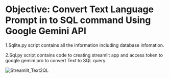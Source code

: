 # Objective: Convert Text Language Prompt in to SQL command Using Google Gemini API


1.Sqlite.py script contains all the information including database infomation.

2.Sql.py script contains code to creating streamlit app and access token to google gemini pro to convert Text to SQL query

![Streamlit_Text2QL](https://github.com/sunilwritings/LLM_Text2SQL/assets/93305919/452090ab-c1c6-4c76-b726-f3c28600225a)
